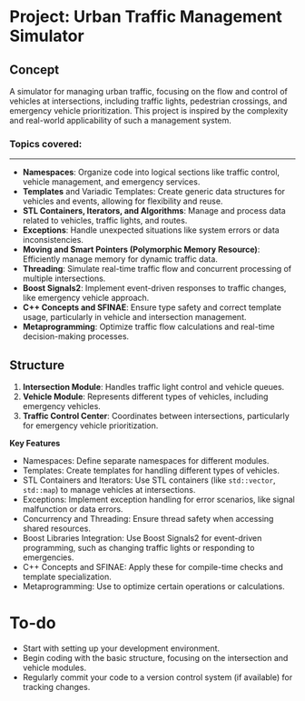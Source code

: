 # Project: Urban Traffic Management Simulator
## Concept
A simulator for managing urban traffic, focusing on the flow and control of vehicles at intersections, including traffic lights, pedestrian crossings, and emergency vehicle prioritization.
This project is inspired by the complexity and real-world applicability of such a management system.

### Topics covered:
___
* **Namespaces**: Organize code into logical sections like traffic control, vehicle management, and emergency services.
* **Templates** and Variadic Templates: Create generic data structures for vehicles and events, allowing for flexibility and reuse.
* **STL Containers, Iterators, and Algorithms**: Manage and process data related to vehicles, traffic lights, and routes.
* **Exceptions**: Handle unexpected situations like system errors or data inconsistencies.
* **Moving and Smart Pointers (Polymorphic Memory Resource)**: Efficiently manage memory for dynamic traffic data.
* **Threading**: Simulate real-time traffic flow and concurrent processing of multiple intersections.
* **Boost Signals2**: Implement event-driven responses to traffic changes, like emergency vehicle approach.
* **C++ Concepts and SFINAE**: Ensure type safety and correct template usage, particularly in vehicle and intersection management.
* **Metaprogramming**: Optimize traffic flow calculations and real-time decision-making processes.

## Structure
1. **Intersection Module**: Handles traffic light control and vehicle queues.
2. **Vehicle Module**: Represents different types of vehicles, including emergency vehicles.
3. **Traffic Control Center**: Coordinates between intersections, particularly for emergency vehicle prioritization.

**Key Features**
- Namespaces: Define separate namespaces for different modules.
- Templates: Create templates for handling different types of vehicles.
- STL Containers and Iterators: Use STL containers (like ``std::vector``, ``std::map``) to manage vehicles at intersections.
- Exceptions: Implement exception handling for error scenarios, like signal malfunction or data errors.
- Concurrency and Threading: Ensure thread safety when accessing shared resources.
- Boost Libraries Integration: Use Boost Signals2 for event-driven programming, such as changing traffic lights or responding to emergencies.
- C++ Concepts and SFINAE: Apply these for compile-time checks and template specialization.
- Metaprogramming: Use to optimize certain operations or calculations.

# To-do
- Start with setting up your development environment.
- Begin coding with the basic structure, focusing on the intersection and vehicle modules.
- Regularly commit your code to a version control system (if available) for tracking changes.
